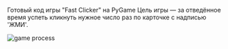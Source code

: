 Готовый код игры "Fast Clicker" на PyGame
Цель игры — за отведённое время успеть кликнуть нужное число раз по карточке с надписью 'ЖМИ'.




![game process](https://github.com/OrkhanFeyziev/Fast-Clicker-PyGame/assets/159690301/8ce4af59-1c28-4a6b-a961-1753aba80032)
